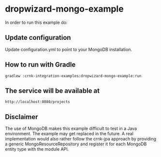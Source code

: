 # dropwizard-mongo-example

In order to run this example do:

## Update configuration

Update configuration.yml to point to your MongoDB installation.

## How to run with Gradle

	gradlew :crnk-integration-examples:dropwizard-mongo-example:run

## The service will be available at
 
 	http://localhost:8080/projects

## Disclaimer

The use of MongoDB makes this example difficult to test in a
Java environment. The example may get replaced in the future.
A real implementation would also rather follow the crnk-jpa
approach by providing a generic MongoResourceRepository and
register it for each MongoDB entity type with the module API.

